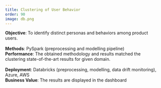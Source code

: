 ```yaml
---
title: Clustering of User Behavior
order: 90
image: db.png
---
```


**Objective**: To identify distinct personas and behaviors among product users. \
\
**Methods**: PySpark (preprocessing and modelling pipeline) \
**Performance**: The obtained methodology and results matched the clustering state-of-the-art results for given domain. \
\
**Deployment**: Databricks (preprocessing, modelling, data drift monitoring), Azure, AWS \
**Business Value**: The results are displayed in the dashboard
